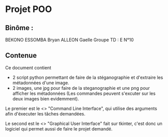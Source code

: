 # Projet POO

## Binôme :
BEKONO ESSOMBA Bryan
ALLEON Gaelle
Groupe TD : E
N°10

## Contenue
Ce document contient
- 2 script python permettant de faire de la stéganographie et d'extraire les métadonnées d'une image.
- 2 images, une jpg pour faire de la steganographie et une png pour afficher les métadonnées (Les commandes peuvent s'excuter sur les deux images bien evidemment).

Le premier est le <<CLI>> "Command Line Interface", qui utilise des arguments afin d'éxecuter les tâches demandées.

Le second est le <<GUI>> "Graphical User Interface" fait sur tkinter, c'est donc un logiciel qui permet aussi de faire le projet demandé.